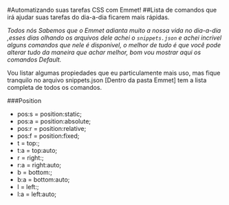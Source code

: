 #Automatizando suas tarefas CSS com Emmet!
##Lista de comandos que irá ajudar suas tarefas do dia-a-dia ficarem mais rápidas.

*Todos nós Sabemos que o Emmet adianta muito a nossa vida no dia-a-dia ,esses dias olhando os arquivos dele 
achei  o `snippets.json` e achei incrivel alguns comandos que nele é disponivel, o melhor de tudo é que você pode alterar tudo 
da maneira que achar melhor, bom vou mostrar aqui os comandos Default.*

Vou listar algumas propiedades que eu particulamente mais uso, mas fique tranquilo no arquivo 
snippets.json [Dentro da pasta Emmet] tem a lista completa de todos os comandos.

###Position
- pos:s = position:static;
- pos:a = position:absolute;
- pos:r = position:relative;
- pos:f = position:fixed;
- t = top:;
- t:a = top:auto;
- r = right:;
- r:a = right:auto;
- b = bottom:;
- b:a = bottom:auto;
- l = left:;
- l:a = left:auto;
